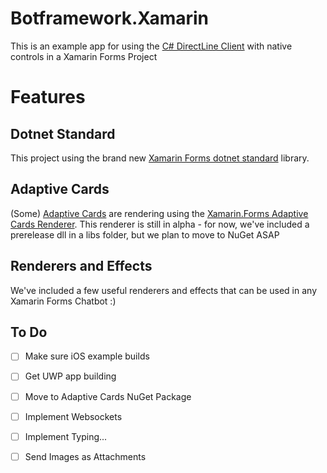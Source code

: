 # Botframework.Xamarin
This is an example app for using the [C# DirectLine Client](https://github.com/Microsoft/BotBuilder-Samples/tree/master/CSharp/core-DirectLine) with native controls in a Xamarin Forms Project

# Features

## Dotnet Standard
This project using the brand new [Xamarin Forms dotnet standard](https://blog.xamarin.com/building-xamarin-forms-apps-net-standard/) library.

## Adaptive Cards
(Some) [Adaptive Cards](adaptivecards.io) are rendering using the [Xamarin.Forms Adaptive Cards Renderer](https://docs.microsoft.com/en-us/adaptive-cards/display/libraries/xamarinforms). This renderer is still in alpha - for now, we've included a prerelease dll in a libs folder, but we plan to move to NuGet ASAP

## Renderers and Effects
We've included a few useful renderers and effects that can be used in any Xamarin Forms Chatbot :)

## To Do
- [ ] Make sure iOS example builds
- [ ] Get UWP app building
- [ ] Move to Adaptive Cards NuGet Package
- [ ] Implement Websockets
- [ ] Implement Typing... 
- [ ] Send Images as Attachments


